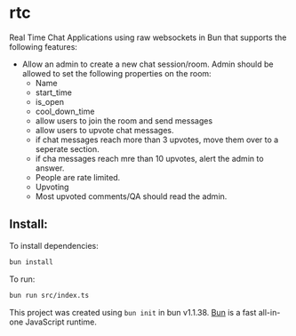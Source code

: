 # rtc

Real Time Chat Applications using raw websockets in Bun that supports the following features:

- Allow an admin to create a new chat session/room. Admin should be allowed to set the following properties on the room:
    - Name 
    - start_time 
    - is_open
    - cool_down_time 
    - allow users to join the room and send messages 
    - allow users to upvote chat messages.
    - if chat messages reach more than 3 upvotes, move them over to a seperate section.
    - if cha messages reach mre than 10 upvotes, alert the admin to answer.
    - People are rate limited.
    - Upvoting 
    - Most upvoted comments/QA should read the admin.




## Install:
To install dependencies:

```bash
bun install
```

To run:

```bash
bun run src/index.ts
```

This project was created using `bun init` in bun v1.1.38. [Bun](https://bun.sh) is a fast all-in-one JavaScript runtime.

